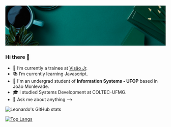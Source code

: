 <img style="width=100%;" src="./banner.png"></img>

### Hi there 👋

- 🔭 I’m currently a trainee at [Visão Jr](https://www.visaojr.com.br/). 
- 📚 I’m currently learning Javascript.
- 📝 I'm an undergrad student of **Information Systems - UFOP** based in João Monlevade.
- 🎓 I studied Systems Development at COLTEC-UFMG.
- 💬 Ask me about anything
-->


![Leonardo's GitHub stats](https://github-readme-stats.vercel.app/api?username=LeoMoreiraS&theme=gotham&show_icons=true)

[![Top Langs](https://github-readme-stats.vercel.app/api/top-langs/?username=LeoMoreiraS&theme=gotham)](https://github.com/anuraghazra/github-readme-stats)



<!--
**LeoMoreiraS/LeoMoreiraS** is a ✨ _special_ ✨ repository because its `README.md` (this file) appears on your GitHub profile.

Here are some ideas to get you started:

- 🔭 I’m currently working on ...
- 🌱 I’m currently learning Javascript
- 👯 I’m looking to collaborate on ...
- 🤔 I’m looking for help with ...
- 💬 Ask me about ...
- 📫 How to reach me: ...
- 😄 Pronouns: ...
- ⚡ Fun fact: ...
-->
